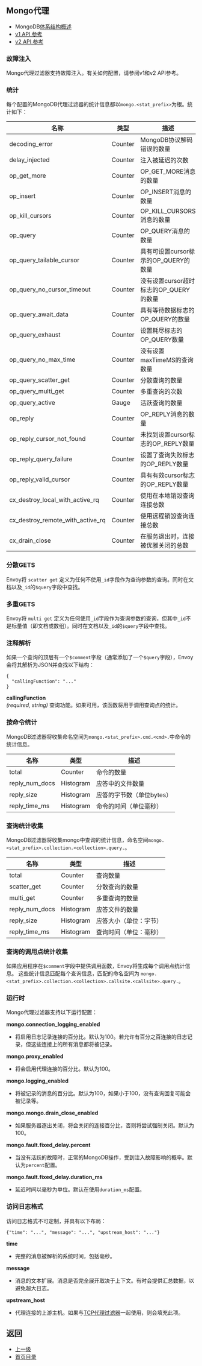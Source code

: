## Mongo代理

- MongoDB[体系结构概述](../../Introduction/Architectureoverview/MongoDB.md)
- [v1 API 参考](../../v1APIreference/Networkfilters/Mongoproxy.md)
- [v2 API 参考](v2APIreference/Filters/Networkfilters/Mongoproxy.md)

### 故障注入
Mongo代理过滤器支持故障注入。有关如何配置，请参阅v1和v2 API参考。

### 统计
每个配置的MongoDB代理过滤器的统计信息都以`mongo.<stat_prefix>`为根。统计如下：

|	名称	|	类型	|	描述	|
|	 -----------------------	|	 -----------------------	|	 -----------------------	|
|	decoding_error	|	Counter	|	MongoDB协议解码错误的数量	|
|	delay_injected	|	Counter	|	注入被延迟的次数	|
|	op_get_more	|	Counter	|	OP_GET_MORE消息的数量	|
|	op_insert	|	Counter	|	OP_INSERT消息的数量	|
|	op_kill_cursors	|	Counter	|	OP_KILL_CURSORS消息的数量	|
|	op_query	|	Counter	|	OP_QUERY消息的数量	|
|	op_query_tailable_cursor	|	Counter	|	具有可设置cursor标示的OP_QUERY的数量	|
|	op_query_no_cursor_timeout	|	Counter	|	没有设置cursor超时标志的OP_QUERY的数量	|
|	op_query_await_data	|	Counter	|	具有等待数据标志的OP_QUERY的数量	|
|	op_query_exhaust	|	Counter	|	设置耗尽标志的OP_QUERY数量	|
|	op_query_no_max_time	|	Counter	|	没有设置maxTimeMS的查询数量	|
|	op_query_scatter_get	|	Counter	|	分散查询的数量	|
|	op_query_multi_get	|	Counter	|	多重查询的次数	|
|	op_query_active	|	Gauge	|	活跃查询的数量	|
|	op_reply	|	Counter	|	OP_REPLY消息的数量	|
|	op_reply_cursor_not_found	|	Counter	|	未找到设置cursor标志的OP_REPLY数量	|
|	op_reply_query_failure	|	Counter	|	设置了查询失败标志的OP_REPLY数量	|
|	op_reply_valid_cursor	|	Counter	|	具有有效cursor标志的OP_REPLY数量	|
|	cx_destroy_local_with_active_rq	|	Counter	|	使用在本地销毁查询连接总数	|
|	cx_destroy_remote_with_active_rq	|	Counter	|	使用远程销毁查询连接总数	|
|	cx_drain_close	|	Counter	|	在服务退出时，连接被优雅关闭的总数	|

### 分散GETS
Envoy将 `scatter get` 定义为任何不使用`_id`字段作为查询参数的查询。同时在文档以及`_id`的`$query`字段中查找。

### 多重GETS
Envoy将 `multi get` 定义为任何使用`_id`字段作为查询参数的查询，但其中`_id`不是标量值（即文档或数组）。同时在文档以及`_id`的`$query`字段中查找。

### 注释解析
如果一个查询的顶层有一个`$comment`字段（通常添加了一个`$query`字段），Envoy会将其解析为JSON并查找以下结构：

```
{
  "callingFunction": "..."
}
```
**callingFunction**</br>
*(required, string)* 查询功能。如果可用，该函数将用于调用查询点的统计。


### 按命令统计
MongoDB过滤器将收集命名空间为`mongo.<stat_prefix>.cmd.<cmd>.`中命令的统计信息。

|名称    |类型	|描述	|
|------------|------------|----------|
|total	|	Counter	|命令的数量	|
|reply_num_docs	|	Histogram	|应答中的文件数量	|
|reply_size	|	Histogram	|应答的字节数（单位bytes）	|
|reply_time_ms	|	Histogram	|命令的时间（单位毫秒）	|


### 查询统计收集
MongoDB过滤器将收集mongo中查询的统计信息，命名空间`mongo.<stat_prefix>.collection.<collection>.query.`。

|	名称	|	类型	|	描述	|
|	 -----------------------	|	 -----------------------	|	 -----------------------	|
|	total	|	Counter	|	查询数量	|
|	scatter_get	|	Counter	|	分散查询的数量	|
|	multi_get	|	Counter	|	多重查询的数量	|
|	reply_num_docs	|	Histogram	|	应答文件的数量	|
|	reply_size	|	Histogram	|	应答大小（单位：字节）	|
|	reply_time_ms	|	Histogram	|	查询时间（单位：毫秒）	|


### 查询的调用点统计收集
如果应用程序在`$comment`字段中提供调用函数，Envoy将生成每个调用点统计信息。 这些统计信息匹配每个查询信息，匹配的命名空间为
`mongo.<stat_prefix>.collection.<collection>.callsite.<callsite>.query.`。

### 运行时
Mongo代理过滤器支持以下运行配置：

**mongo.connection_logging_enabled**

- 将启用日志记录连接的百分比。默认为100。若允许有百分之百连接的日志记录，但这些连接上的所有消息都将被记录。

**mongo.proxy_enabled**

- 将会启用代理连接的百分比。默认为100。

**mongo.logging_enabled**

- 将被记录的消息的百分比。默认为100，如果小于100，没有查询回复可能会被记录等。

**mongo.mongo.drain_close_enabled**

- 如果服务器逐出关闭，将会关闭的连接百分比，否则将尝试强制关闭。默认为100。

**mongo.fault.fixed_delay.percent**

- 当没有活跃的故障时，正常的MongoDB操作，受到注入故障影响的概率。默认为`percent`配置。

**mongo.fault.fixed_delay.duration_ms**

- 延迟时间以毫秒为单位。默认在使用`duration_ms`配置。

### 访问日志格式
访问日志格式不可定制，并具有以下布局：

```
{"time": "...", "message": "...", "upstream_host": "..."}
```

**time**

- 完整的消息被解析的系统时间，包括毫秒。

**message**

- 消息的文本扩展。消息是否完全展开取决于上下文。有时会提供汇总数据，以避免超大日志。

**upstream_host**

- 代理连接的上游主机。如果与[TCP代理过滤器](TCPproxy.md)一起使用，则会填充此项。


## 返回
- [上一级](../Networkfilters.md)
- [首页目录](../../README.md)
